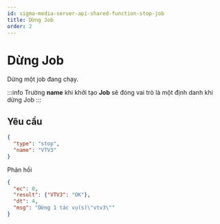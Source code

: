 ```yaml
---
id: sigma-media-server-api-shared-function-stop-job
title: Dừng Job
order: 2
---
```


# Dừng Job

Dừng một job đang chạy.

:::info
Trường **name** khi khởi tạo **Job** sẽ đóng vai trò là một định danh khi dừng Job
:::

## Yêu cầu

```json
{
  "type": "stop",
  "name": "VTV3"
}
```

Phản hồi

```json
{
  "ec": 0,
  "result": {"VTV3": "OK"},
  "dt": 4,
  "msg": "Dừng 1 tác vụ(s)\"vtv3\""
}
```

